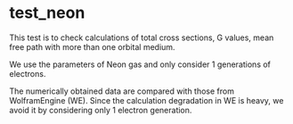 # test_neon

This test is to check calculations of total cross sections, G values,
mean free path with more than one orbital medium.

We use the parameters of Neon gas and only consider 1 generations of 
electrons.

The numerically obtained data are compared with those from 
WolframEngine (WE). Since the calculation degradation in WE is heavy,
we avoid it by considering only 1 electron generation.
